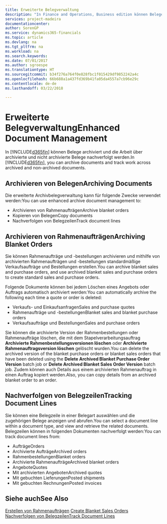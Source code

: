 ```yaml
---
title: Erweiterte Belegverwaltung
description: "In Finance and Operations, Business edition können Belege archiviert und die Arbeit über archivierte und nicht archivierte Belege nachverfolgt werden."
services: project-madeira
documentationcenter: 
author: SorenGP
ms.service: dynamics365-financials
ms.topic: article
ms.devlang: na
ms.tgt_pltfrm: na
ms.workload: na
ms.search.keywords: 
ms.date: 07/01/2017
ms.author: sgroespe
ms.translationtype: HT
ms.sourcegitcommit: b34f276a764f0e828fbc1f015429df9852242a4c
ms.openlocfilehash: 66b688a1a437fd369b41fa05da4557a7cb96e29c
ms.contentlocale: de-de
ms.lasthandoff: 03/22/2018

---
```

# <a name="enhanced-document-management"></a><span data-ttu-id="bd9bc-103">Erweiterte Belegverwaltung</span><span class="sxs-lookup"><span data-stu-id="bd9bc-103">Enhanced Document Management</span></span>
<span data-ttu-id="bd9bc-104">In [!INCLUDE[d365fin](../../includes/d365fin_md.md)] können Belege archiviert und die Arbeit über archivierte und nicht archivierte Belege nachverfolgt werden.</span><span class="sxs-lookup"><span data-stu-id="bd9bc-104">In [!INCLUDE[d365fin](../../includes/d365fin_md.md)], you can archive documents and track work across archived and non-archived documents.</span></span>  

## <a name="archiving-documents"></a><span data-ttu-id="bd9bc-105">Archivieren von Belegen</span><span class="sxs-lookup"><span data-stu-id="bd9bc-105">Archiving Documents</span></span>  
 <span data-ttu-id="bd9bc-106">Die erweiterte Archivbelegverwaltung kann für folgende Zwecke verwendet werden:</span><span class="sxs-lookup"><span data-stu-id="bd9bc-106">You can use enhanced archive document management to:</span></span>  

- <span data-ttu-id="bd9bc-107">Archivieren von Rahmenaufträgen</span><span class="sxs-lookup"><span data-stu-id="bd9bc-107">Archive blanket orders</span></span>  
- <span data-ttu-id="bd9bc-108">Kopieren von Belegen</span><span class="sxs-lookup"><span data-stu-id="bd9bc-108">Copy documents</span></span>  
- <span data-ttu-id="bd9bc-109">Nachverfolgen von Belegzeilen</span><span class="sxs-lookup"><span data-stu-id="bd9bc-109">Track document lines</span></span>  

## <a name="archiving-blanket-orders"></a><span data-ttu-id="bd9bc-110">Archivieren von Rahmenaufträgen</span><span class="sxs-lookup"><span data-stu-id="bd9bc-110">Archiving Blanket Orders</span></span>  
<span data-ttu-id="bd9bc-111">Sie können Rahmenaufträge und -bestellungen archivieren und mithilfe von archivierten Rahmenaufträgen und -bestellungen standardmäßige Verkaufsaufträge und Bestellungen erstellen.</span><span class="sxs-lookup"><span data-stu-id="bd9bc-111">You can archive blanket sales and purchase orders, and use archived blanket sales and purchase orders to create standard sales and purchase orders.</span></span>  

<span data-ttu-id="bd9bc-112">Folgende Dokumente können bei jedem Löschen eines Angebots oder Auftrags automatisch archiviert werden:</span><span class="sxs-lookup"><span data-stu-id="bd9bc-112">You can automatically archive the following each time a quote or order is deleted:</span></span>  

- <span data-ttu-id="bd9bc-113">Verkaufs- und Einkaufsanfragen</span><span class="sxs-lookup"><span data-stu-id="bd9bc-113">Sales and purchase quotes</span></span>  
- <span data-ttu-id="bd9bc-114">Rahmenaufträge und -bestellungen</span><span class="sxs-lookup"><span data-stu-id="bd9bc-114">Blanket sales and blanket purchase orders</span></span>  
- <span data-ttu-id="bd9bc-115">Verkaufsaufträge und Bestellungen</span><span class="sxs-lookup"><span data-stu-id="bd9bc-115">Sales and purchase orders</span></span>  

<span data-ttu-id="bd9bc-116">Sie können die archivierte Version der Rahmenbestellungen oder Rahmenaufträge löschen, die mit dem Stapelverarbeitungsauftrag **Archivierte Rahmenbestellungsversionen löschen** oder **Archivierte Rahmenauftragsversion löschen** gelöscht wurden.</span><span class="sxs-lookup"><span data-stu-id="bd9bc-116">You can delete the archived version of the blanket purchase orders or blanket sales orders that have been deleted using the **Delete Archived Blanket Purchase Order Version** batch job or **Delete Archived Blanket Sales Order Version** batch job.</span></span> <span data-ttu-id="bd9bc-117">Zudem können auch Details aus einem archivierten Rahmenauftrag in einen Auftrag kopiert werden.</span><span class="sxs-lookup"><span data-stu-id="bd9bc-117">Also, you can copy details from an archived blanket order to an order.</span></span>  

## <a name="tracking-document-lines"></a><span data-ttu-id="bd9bc-118">Nachverfolgen von Belegzeilen</span><span class="sxs-lookup"><span data-stu-id="bd9bc-118">Tracking Document Lines</span></span>  
<span data-ttu-id="bd9bc-119">Sie können eine Belegzeile in einer Belegart auswählen und die zugehörigen Belege anzeigen und abrufen.</span><span class="sxs-lookup"><span data-stu-id="bd9bc-119">You can select a document line within a document type, and view and retrieve the related documents.</span></span> <span data-ttu-id="bd9bc-120">Belegzeilen können in folgenden Dokumenten nachverfolgt werden:</span><span class="sxs-lookup"><span data-stu-id="bd9bc-120">You can track document lines from:</span></span>  

- <span data-ttu-id="bd9bc-121">Aufträge</span><span class="sxs-lookup"><span data-stu-id="bd9bc-121">Orders</span></span>  
- <span data-ttu-id="bd9bc-122">Archivierte Aufträge</span><span class="sxs-lookup"><span data-stu-id="bd9bc-122">Archived orders</span></span>  
- <span data-ttu-id="bd9bc-123">Rahmenbestellungen</span><span class="sxs-lookup"><span data-stu-id="bd9bc-123">Blanket orders</span></span>  
- <span data-ttu-id="bd9bc-124">Archivierte Rahmenaufträge</span><span class="sxs-lookup"><span data-stu-id="bd9bc-124">Archived blanket orders</span></span>  
- <span data-ttu-id="bd9bc-125">Angebote</span><span class="sxs-lookup"><span data-stu-id="bd9bc-125">Quotes</span></span>  
- <span data-ttu-id="bd9bc-126">Mit archivierten Angeboten</span><span class="sxs-lookup"><span data-stu-id="bd9bc-126">Archived quotes</span></span>  
- <span data-ttu-id="bd9bc-127">Mit gebuchten Lieferungen</span><span class="sxs-lookup"><span data-stu-id="bd9bc-127">Posted shipments</span></span>  
- <span data-ttu-id="bd9bc-128">Mit gebuchten Rechnungen</span><span class="sxs-lookup"><span data-stu-id="bd9bc-128">Posted invoices</span></span>  

## <a name="see-also"></a><span data-ttu-id="bd9bc-129">Siehe auch</span><span class="sxs-lookup"><span data-stu-id="bd9bc-129">See Also</span></span>  
 <span data-ttu-id="bd9bc-130">[Erstellen von Rahmenaufträgen](../../sales-how-to-create-blanket-sales-orders.md) </span><span class="sxs-lookup"><span data-stu-id="bd9bc-130">[Create Blanket Sales Orders](../../sales-how-to-create-blanket-sales-orders.md) </span></span>  
 [<span data-ttu-id="bd9bc-131">Nachverfolgen von Belegzeilen</span><span class="sxs-lookup"><span data-stu-id="bd9bc-131">Track Document Lines</span></span>](how-to-track-document-lines.md)

